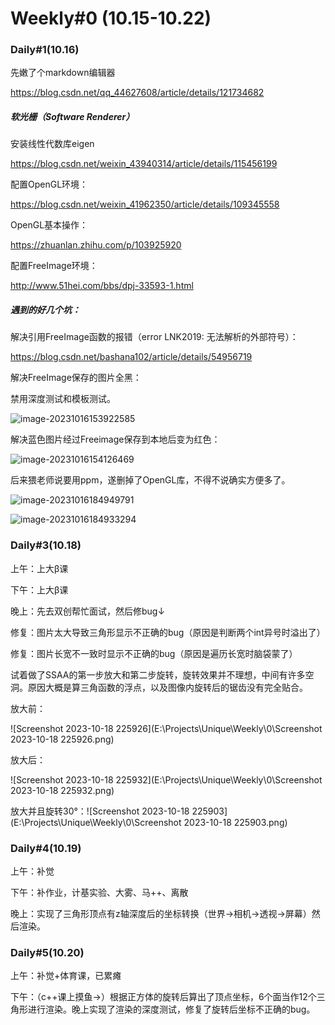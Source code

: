 # Weekly#0 (10.15-10.22)

### Daily#1(10.16)

先嫩了个markdown编辑器

https://blog.csdn.net/qq_44627608/article/details/121734682

##### 软光栅（Software Renderer）

安装线性代数库eigen

https://blog.csdn.net/weixin_43940314/article/details/115456199

配置OpenGL环境：

https://blog.csdn.net/weixin_41962350/article/details/109345558

OpenGL基本操作：

https://zhuanlan.zhihu.com/p/103925920

配置FreeImage环境：

http://www.51hei.com/bbs/dpj-33593-1.html

##### 遇到的好几个坑：

解决引用FreeImage函数的报错（error LNK2019: 无法解析的外部符号）：

https://blog.csdn.net/bashana102/article/details/54956719

解决FreeImage保存的图片全黑：

禁用深度测试和模板测试。

![image-20231016153922585](C:\Users\Deli\AppData\Roaming\Typora\typora-user-images\image-20231016153922585.png)

解决蓝色图片经过Freeimage保存到本地后变为红色：

![image-20231016154126469](C:\Users\Deli\AppData\Roaming\Typora\typora-user-images\image-20231016154126469.png)

后来猥老师说要用ppm，遂删掉了OpenGL库，不得不说确实方便多了。

![image-20231016184949791](C:\Users\Deli\AppData\Roaming\Typora\typora-user-images\image-20231016184949791.png)

![image-20231016184933294](C:\Users\Deli\AppData\Roaming\Typora\typora-user-images\image-20231016184933294.png)



### Daily#3(10.18)

上午：上大β课

下午：上大β课

晚上：先去双创帮忙面试，然后修bug↓

​	修复：图片太大导致三角形显示不正确的bug（原因是判断两个int异号时溢出了）

​	修复：图片长宽不一致时显示不正确的bug（原因是遍历长宽时脑袋蒙了）

​	试着做了SSAA的第一步放大和第二步旋转，旋转效果并不理想，中间有许多空洞。原因大概是算三角函数的浮点，以及图像内旋转后的锯齿没有完全贴合。

放大前：

![Screenshot 2023-10-18 225926](E:\Projects\Unique\Weekly\0\Screenshot 2023-10-18 225926.png)

放大后：

![Screenshot 2023-10-18 225932](E:\Projects\Unique\Weekly\0\Screenshot 2023-10-18 225932.png)

放大并且旋转30°：![Screenshot 2023-10-18 225903](E:\Projects\Unique\Weekly\0\Screenshot 2023-10-18 225903.png)



### Daily#4(10.19)

上午：补觉

下午：补作业，计基实验、大雾、马++、离散

晚上：实现了三角形顶点有z轴深度后的坐标转换（世界→相机→透视→屏幕）然后渲染。



### Daily#5(10.20)

上午：补觉+体育课，已累瘫

下午：（c++课上摸鱼→）根据正方体的旋转后算出了顶点坐标，6个面当作12个三角形进行渲染。晚上实现了渲染的深度测试，修复了旋转后坐标不正确的bug。

